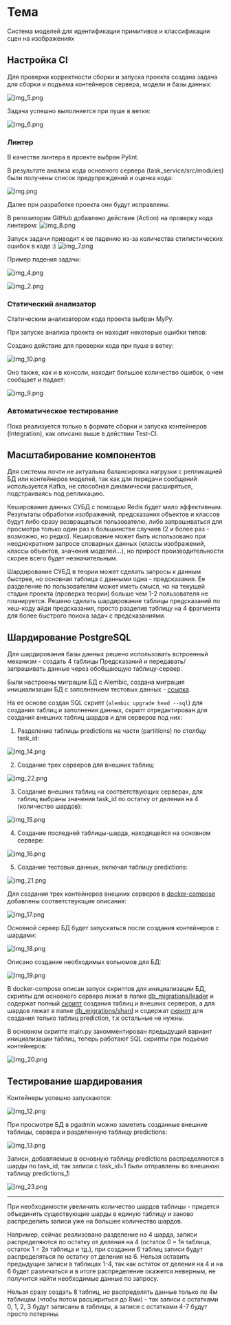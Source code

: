 # Тема
Система моделей для идентификации примитивов и классификации сцен на изображениях

## Настройка CI
Для проверки корректности сборки и запуска проекта создана задача для сборки и подъема контейнеров сервера, модели и базы данных:

![img_5.png](img/img_4_5.png)

Задача успешно выполняется при пуше в ветки:

![img_6.png](img/img_4_6.png)

### Линтер
В качестве линтера в проекте выбран Pylint.

В результате анализа кода основного сервера (task_service/src/modules) были получены список предупреждений и оценка кода:

![img.png](img/img_4_0.png)

Далее при разработке проекта они будут исправлены.

В репозитории GitHub добавлено действие (Action) на проверку кода линтером:
![img_8.png](img/img_4_8.png)

Запуск задачи приводит к ее падению из-за количества стилистических ошибок в коде :)
![img_7.png](img/img_4_7.png)

Пример падения задачи:

![img_4.png](img/img_4_4.png)

![img_2.png](img/img_4_2.png)

### Статический анализатор
Статическим анализатором кода проекта выбран MyPy.

При запуске анализа проекта он находит некоторые ошибки типов:

Создано действие для проверки кода при пуше в ветку:

![img_10.png](img/img_4_10.png)

Оно также, как и в консоли, находит большое количество ошибок, о чем сообщает и падает:

![img_9.png](img/img_4_9.png)

### Автоматическое тестирование
Пока реализуется только в формате сборки и запуска контейнеров (Integration), как описано выше в действии Test-CI.


## Масштабирование компонентов
Для системы почти не актуальна балансировка нагрузки с репликацией БД или контейнеров моделей, так как для передачи сообщений используется Kafka, не способная динамически расширяться, подстраиваясь под репликацию.

Кеширование данных СУБД с помощью Redis будет мало эффективным. Результаты обработки изображений, предсказания объектов и классов будут либо сразу возвращаться пользователю, либо запрашиваться для просмотра только один раз в большинстве случаев (2 и более раз - возможно, но редко). Кеширование может быть использовано при неоднократном запросе словарных данных (классы изображений, классы объектов, значения моделей...), но прирост производительности скорее всего будет незначительным.

Шардирование СУБД в теории может сделать запросы к данным быстрее, но основная таблица с данными одна - предсказания. Ее разделение по пользователям может иметь смысл, но на текущей стадии проекта (проверка теории) больше чем 1-2 пользователя не планируется. Решено сделать шардирование таблицы предсказаний по хеш-коду айди предсказания, просто разделив таблицу на 4 фрагмента для более быстрого поиска задач с предсказаниями.


## Шардирование PostgreSQL
Для шардирования базы данных решено использовать встроенный механизм - создать 4 таблицы Предсказаний и передавать/запрашивать данные через обобщающую таблицу-сервер.

Были настроены миграции БД с Alembic, создана миграция инициализации БД с заполнением тестовых данных - [ссылка](https://github.com/Miraellax/HSE-CSSD-Python/blob/feat-practice_3/src/task_service/migrations/versions/fb76fd147766_init.py).

На ее основе создан SQL скрипт (```alembic upgrade head --sql```) для создания таблиц и заполнения данных, скрипт отредактирован для создания внешних таблиц шардов и для серверов под них:

1. Разделение таблицы predictions на части (partitions) по столбцу task_id:

![img_14.png](img/img_4_14.png)

2. Создание трех серверов для внешних таблиц:

![img_22.png](img/img_4_22.png)

3. Создание внешних таблиц на соответствующих серверах, для таблиц выбраны значения task_id по остатку от деления на 4 (количество шардов):

![img_15.png](img/img_4_15.png)

4. Создание последней таблицы-шарда, находящейся на основном сервере:

![img_16.png](img/img_4_16.png)

5. Создание тестовых данных, включая таблицу predictions:

![img_21.png](img/img_4_21.png)

Для создания трех контейнеров внешних серверов в [docker-compose](https://github.com/Miraellax/HSE-CSSD-Python/blob/3d3adb46dfe1bc2792844049cda31b81cce8842a/src/task_service/docker-compose.yaml#L36) добавлены соответствующие описания:

![img_17.png](img/img_4_17.png)

Основной сервер БД будет запускаться после создания контейнеров с шардами:

![img_18.png](img/img_4_18.png)

Описано создание необходимых вольюмов для БД:

![img_19.png](img/img_4_19.png)

В docker-compose описан запуск скриптов для инициализации БД, скрипты для основного сервера лежат в папке [db_migrations/leader](https://github.com/Miraellax/HSE-CSSD-Python/tree/feat-practice_3/src/task_service/db_migrations/leader) и содержат полный [скрипт](https://github.com/Miraellax/HSE-CSSD-Python/blob/feat-practice_3/src/task_service/db_migrations/leader/db.sql) создания таблиц и внешних серверов, а для шардов лежат в папке [db_migrations/shard](https://github.com/Miraellax/HSE-CSSD-Python/tree/feat-practice_3/src/task_service/db_migrations/shard) и содержат [скрипт](https://github.com/Miraellax/HSE-CSSD-Python/blob/feat-practice_3/src/task_service/db_migrations/shard/db.sql) для создания только таблиц prediction, т.к остальные не нужны.

В основном скрипте main.py закомментирован предыдущий вариант инициализации таблиц, теперь работают SQL скрипты при подьеме контейнеров:

![img_20.png](img/img_4_20.png)

## Тестирование шардирования
Контейнеры успешно запускаются:

![img_12.png](img/img_4_12.png)

При просмотре БД в pgadmin можно заметить созданные внешние таблицы, сервера и разделенную таблицу predictions:

![img_13.png](img/img_4_13.png)

Записи, добавляемые в основную таблицу predictions распределяются в шарды по task_id, так записи с task_id=1 были отправлены во внешнюю таблицу predictions_1:

![img_23.png](img/img_4_23.png)


___
При необходимости увеличить количество шардов таблицы - придется объединить существующие шарды в единую таблицу и заново распределить записи уже на большее количество шардов.

Например, сейчас реализовано разделение на 4 шарда, записи распределяются по остатку от деления на 4 (остаток 0 = 1я таблица, остаток 1 = 2я таблица и тд.), при создании 6 таблиц записи будут распределяться по остатку от деления на 6. Нельзя оставить предыдущие записи в таблицах 1-4, так как остаток от деления на 4 и на 6 будет различаться и в итоге распределение окажется неверным, не получится найти необходимые данные по запросу.

Нельзя сразу создать 8 таблиц, но распределять данные только по 4м таблицам (чтобы потом расшириться до 8ми) - так записи с остатками 0, 1, 2, 3 будут записаны в таблицы, а записи с остатками 4-7 будут просто потеряны.
